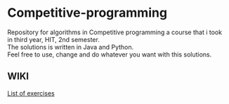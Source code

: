 #  Competitive-programming

Repository for algorithms in Competitive programming a course that i took in third year, HIT, 2nd semester.<br>
The solutions is written in Java and Python.<br>
Feel free to use, change and do whatever you want with this solutions.

## WIKI

[List of exercises](https://github.com/orelger/Competitive-programming/wiki)



